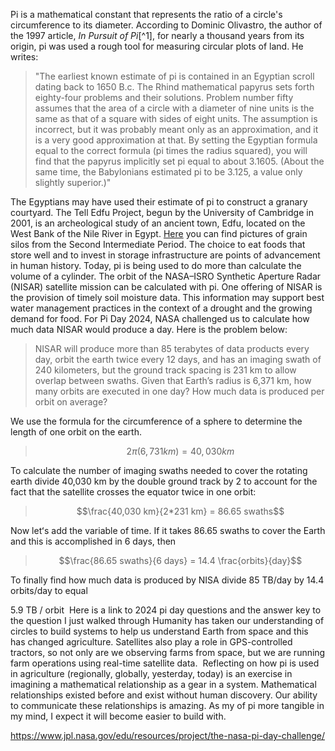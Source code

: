 
Pi is a mathematical constant that represents the ratio of a circle's circumference to its diameter. According to Dominic Olivastro, the author of the 1997 article, *In Pursuit of Pi*[^1], for nearly a thousand years from its origin, pi was used a rough tool for measuring circular plots of land. He writes:

>"The earliest known estimate of pi is contained in an Egyptian scroll dating back to 1650 B.c. The Rhind mathematical papyrus sets forth eighty-four problems and their solutions. Problem number fifty assumes that the area of a circle with a diameter of nine units is the same as that of a square with sides of eight units. The assumption is incorrect, but it was probably meant only as an approximation, and it is a very good approximation at that. By setting the Egyptian formula equal to the correct formula (pi times the radius squared), you will find that the papyrus implicitly set pi equal to about 3.1605. (About the same time, the
Babylonians estimated pi to be 3.125, a value only slightly superior.)"

The Egyptians may have used their estimate of pi to construct a granary courtyard. The Tell Edfu Project, begun by the University of Cambridge in 2001, is an archeological study of an ancient town, Edfu, located on the West Bank of the Nile River in Egypt. [Here](https://whitelevy.fas.harvard.edu/tell-edfu-excavations-governor’s-residence-late-middle-kingdom-and-granary-court-second) you can find pictures of grain silos from the Second Intermediate Period. 
The choice to eat foods that store well and to invest in storage infrastructure are points of advancement in human history. Today, pi is being used to do more than calculate the volume of a cylinder. The orbit of the NASA–ISRO Synthetic Aperture Radar (NISAR) satellite mission can be calculated with pi. One offering of NISAR is the provision of timely soil moisture data. This information may support best water management practices in the context of a drought and the growing demand for food. For Pi Day 2024, NASA challenged us to calculate how much data NISAR would produce a day. Here is the problem below:

> NISAR will produce more than 85 terabytes of data products every day, orbit the earth twice every 12 days, and has an imaging swath of 240 kilometers, but the ground track spacing is 231 km to allow overlap between swaths. Given that Earth’s radius is 6,371 km, how many orbits are executed in one day? How much data is produced per orbit on average?

We use the formula for the circumference of a sphere to determine the length of one orbit on the earth.

>$$2\pi(6,731 km) = 40,030 km$$

To calculate the number of imaging swaths needed to cover the rotating earth divide 40,030 km by the double ground track by 2 to account for the fact that the satellite crosses the equator twice in one orbit:

>$$\frac{40,030 km}{2*231 km} = 86.65 swaths$$

Now letʻs add the variable of time. If it takes 86.65 swaths to cover the Earth and this is accomplished in 6 days, then

>$$\frac{86.65 swaths}{6 days} = 14.4 \frac{orbits}{day}$$

To finally find how much data is produced by NISA divide 85 TB/day by 14.4 orbits/day to equal 

5.9 TB / orbit 
Here is a link to 2024 pi day questions and the answer key to the question I just walked through
Humanity has taken our understanding of circles to build systems to help us understand Earth from space and this has changed agriculture. Satellites also play a role in GPS-controlled tractors, so not only are we observing farms from space, but we are running farm operations using real-time satellite data. 
Reflecting on how pi is used in agriculture (regionally, globally, yesterday, today) is an exercise in imagining a mathematical relationship as a gear in a system. Mathematical relationships existed before and exist without human discovery. Our ability to communicate these relationships is amazing. As my of pi more tangible in my mind, I expect it will become easier to build with. 

https://www.jpl.nasa.gov/edu/resources/project/the-nasa-pi-day-challenge/
